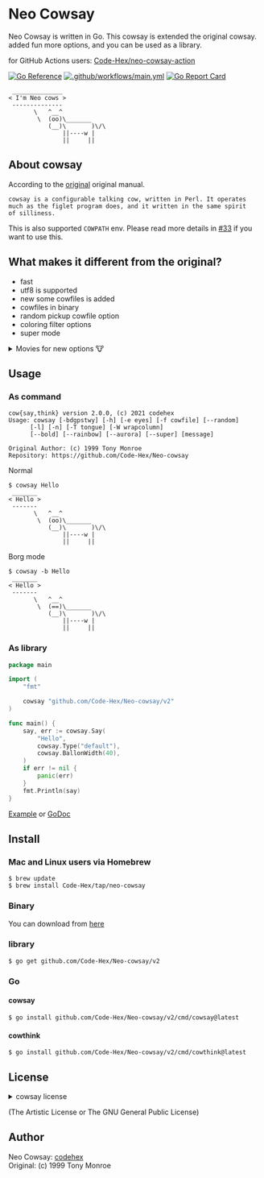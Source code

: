 # Neo Cowsay

Neo Cowsay is written in Go. This cowsay is extended the original cowsay. added fun more options, and you can be used as a library.

for GitHub Actions users: [Code-Hex/neo-cowsay-action](https://github.com/marketplace/actions/neo-cowsay)

[![Go Reference](https://pkg.go.dev/badge/github.com/Code-Hex/Neo-cowsay/v2.svg)](https://pkg.go.dev/github.com/Code-Hex/Neo-cowsay/v2) [![.github/workflows/main.yml](https://github.com/Code-Hex/Neo-cowsay/actions/workflows/main.yml/badge.svg)](https://github.com/Code-Hex/Neo-cowsay/actions/workflows/main.yml) [![Go Report Card](https://goreportcard.com/badge/github.com/Code-Hex/Neo-cowsay)](https://goreportcard.com/report/github.com/Code-Hex/Neo-cowsay)

```
 ______________
< I'm Neo cows >
 --------------
       \   ^__^
        \  (oo)\_______
           (__)\       )\/\
               ||----w |
               ||     ||
```

## About cowsay

According to the [original](https://web.archive.org/web/20071026043648/http://www.nog.net/~tony/warez/cowsay.shtml) original manual.

```
cowsay is a configurable talking cow, written in Perl. It operates
much as the figlet program does, and it written in the same spirit
of silliness.
```

This is also supported `COWPATH` env. Please read more details in [#33](https://github.com/Code-Hex/Neo-cowsay/pull/33) if you want to use this.

## What makes it different from the original?

- fast
- utf8 is supported
- new some cowfiles is added
- cowfiles in binary
- random pickup cowfile option
- coloring filter options
- super mode

<details>
<summary>Movies for new options 🐮</summary>

### Random

[![asciicast](https://asciinema.org/a/228210.svg)](https://asciinema.org/a/228210)

### Rainbow and Aurora, Bold

[![asciicast](https://asciinema.org/a/228213.svg)](https://asciinema.org/a/228213)

## And, Super Cows mode

https://user-images.githubusercontent.com/6500104/140379043-53e44994-b1b0-442e-bda7-4f7ab3aedf01.mov

</details>

## Usage

### As command

```
cow{say,think} version 2.0.0, (c) 2021 codehex
Usage: cowsay [-bdgpstwy] [-h] [-e eyes] [-f cowfile] [--random]
      [-l] [-n] [-T tongue] [-W wrapcolumn]
      [--bold] [--rainbow] [--aurora] [--super] [message]

Original Author: (c) 1999 Tony Monroe
Repository: https://github.com/Code-Hex/Neo-cowsay
```
Normal
```
$ cowsay Hello
 _______
< Hello >
 -------
       \   ^__^
        \  (oo)\_______
           (__)\       )\/\
               ||----w |
               ||     ||
```
Borg mode
```
$ cowsay -b Hello
 _______
< Hello >
 -------
       \   ^__^
        \  (==)\_______
           (__)\       )\/\
               ||----w |
               ||     ||
```

### As library

```go
package main

import (
	"fmt"

	cowsay "github.com/Code-Hex/Neo-cowsay/v2"
)

func main() {
	say, err := cowsay.Say(
		"Hello",
		cowsay.Type("default"),
		cowsay.BallonWidth(40),
	)
	if err != nil {
		panic(err)
	}
	fmt.Println(say)
}
```

[Example](https://github.com/Code-Hex/Neo-cowsay/blob/master/eg/main.go) or [GoDoc](https://pkg.go.dev/github.com/Code-Hex/Neo-cowsay/v2)

## Install

### Mac and Linux users via Homebrew

    $ brew update
    $ brew install Code-Hex/tap/neo-cowsay

### Binary

You can download from [here](https://github.com/Code-Hex/Neo-cowsay/releases)

### library

    $ go get github.com/Code-Hex/Neo-cowsay/v2

### Go

#### cowsay

    $ go install github.com/Code-Hex/Neo-cowsay/v2/cmd/cowsay@latest

#### cowthink

    $ go install github.com/Code-Hex/Neo-cowsay/v2/cmd/cowthink@latest

## License

<details>
<summary>cowsay license</summary>

```
==============
cowsay License
==============

cowsay is distributed under the same licensing terms as Perl: the
Artistic License or the GNU General Public License.  If you don't
want to track down these licenses and read them for yourself, use
the parts that I'd prefer:

(0) I wrote it and you didn't.

(1) Give credit where credit is due if you borrow the code for some
other purpose.

(2) If you have any bugfixes or suggestions, please notify me so
that I may incorporate them.

(3) If you try to make money off of cowsay, you suck.

===============
cowsay Legalese
===============

(0) Copyright (c) 1999 Tony Monroe.  All rights reserved.  All
lefts may or may not be reversed at my discretion.

(1) This software package can be freely redistributed or modified
under the terms described above in the "cowsay License" section
of this file.

(2) cowsay is provided "as is," with no warranties whatsoever,
expressed or implied.  If you want some implied warranty about
merchantability and/or fitness for a particular purpose, you will
not find it here, because there is no such thing here.

(3) I hate legalese.
```

</details>

(The Artistic License or The GNU General Public License)

## Author
Neo Cowsay: [codehex](https://twitter.com/CodeHex)  
Original: (c) 1999 Tony Monroe
